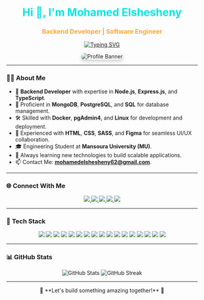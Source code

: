 <!-- Header -->
<h1 align="center" style="color:#00E6E6;">Hi 👋, I'm Mohamed Elshesheny</h1>
<h3 align="center" style="color:#FFAA33;">Backend Developer | Software Engineer</h3>

<!-- Typing SVG -->
<p align="center">
  <a href="https://git.io/typing-svg">
    <img src="https://readme-typing-svg.demolab.com?font=Fira+Code&weight=700&size=25&pause=1000&color=FF6600&center=true&vCenter=true&width=600&height=100&lines=Backend+Developer+%7C+Node.js+Specialist;Expert+in+Express%2C+MongoDB+and+SQL;Learning+TypeScript+%7C+Docker+%7C+pgAdmin4;HTML%2C+CSS%2C+SASS+%7C+Figma+Enthusiast;Clean+Code+%7C+Scalable+Applications;" alt="Typing SVG" />
  </a>
</p>

<!-- Banner -->
<p align="center">
  <img src="https://i.imgur.com/4ASafy0.png" alt="Profile Banner" style="border-radius:10px; box-shadow: 0px 4px 10px rgba(0, 0, 0, 0.2);" />
</p>

---

### 👨‍💻 **About Me**
- 🚀 **Backend Developer** with expertise in **Node.js**, **Express.js**, and **TypeScript**.
- 💾 Proficient in **MongoDB**, **PostgreSQL**, and **SQL** for database management.
- 🛠️ Skilled with **Docker**, **pgAdmin4**, and **Linux** for development and deployment.
- 🎨 Experienced with **HTML**, **CSS**, **SASS**, and **Figma** for seamless UI/UX collaboration.
- 🎓 Engineering Student at **Mansoura University (MU)**.
- 🌱 Always learning new technologies to build scalable applications.
- 📫 Contact Me: [**mohamedelshesheny62@gmail.com**](mailto:mohamedelshesheny62@gmail.com).

---

### 🌐 **Connect With Me**
<p align="center">
  <a href="https://www.linkedin.com/in/mohamed-elshesheiny-72b618100/" target="_blank">
    <img src="https://img.shields.io/badge/LinkedIn-0A66C2?style=for-the-badge&logo=linkedin&logoColor=white" />
  </a>
  <a href="https://codeforces.com/profile/Sheno47" target="_blank">
    <img src="https://img.shields.io/badge/Codeforces-1F8ACB?style=for-the-badge&logo=codeforces&logoColor=white" />
  </a>
  <a href="https://twitter.com/Mo_zakaria7" target="_blank">
    <img src="https://img.shields.io/badge/Twitter-1DA1F2?style=for-the-badge&logo=twitter&logoColor=white" />
  </a>
  <a href="https://www.instagram.com/sheno_o7/" target="_blank">
    <img src="https://img.shields.io/badge/Instagram-E1306C?style=for-the-badge&logo=instagram&logoColor=white" />
  </a>
  <a href="mailto:mohamedelshesheny62@gmail.com" target="_blank">
    <img src="https://img.shields.io/badge/Email-D14836?style=for-the-badge&logo=gmail&logoColor=white" />
  </a>
</p>

---

### 🚀 **Tech Stack**
<p align="center">
  <!-- Backend -->
  <img src="https://img.shields.io/badge/Node.js-009688?style=for-the-badge&logo=node.js&logoColor=white" />
  <img src="https://img.shields.io/badge/Express.js-323330?style=for-the-badge&logo=express&logoColor=white" />
  <img src="https://img.shields.io/badge/TypeScript-3178C6?style=for-the-badge&logo=typescript&logoColor=white" />

  <!-- Frontend -->
  <img src="https://img.shields.io/badge/HTML5-E34F26?style=for-the-badge&logo=html5&logoColor=white" />
  <img src="https://img.shields.io/badge/CSS3-1572B6?style=for-the-badge&logo=css3&logoColor=white" />
  <img src="https://img.shields.io/badge/SASS-CC6699?style=for-the-badge&logo=sass&logoColor=white" />
  <img src="https://img.shields.io/badge/Figma-F24E1E?style=for-the-badge&logo=figma&logoColor=white" />

  <!-- Databases -->
  <img src="https://img.shields.io/badge/MongoDB-4DB33D?style=for-the-badge&logo=mongodb&logoColor=white" />
  <img src="https://img.shields.io/badge/PostgreSQL-336791?style=for-the-badge&logo=postgresql&logoColor=white" />
  <img src="https://img.shields.io/badge/SQL-CC2927?style=for-the-badge&logo=microsoft-sql-server&logoColor=white" />
  <img src="https://img.shields.io/badge/pgAdmin4-0091D3?style=for-the-badge&logo=postgresql&logoColor=white" />

  <!-- Tools -->
  <img src="https://img.shields.io/badge/Docker-2496ED?style=for-the-badge&logo=docker&logoColor=white" />
  <img src="https://img.shields.io/badge/macOS-000000?style=for-the-badge&logo=apple&logoColor=white" />
  <img src="https://img.shields.io/badge/Git-F54D27?style=for-the-badge&logo=git&logoColor=white" />
  <img src="https://img.shields.io/badge/Postman-FF6C37?style=for-the-badge&logo=postman&logoColor=white" />
  <img src="https://img.shields.io/badge/Linux-FCC624?style=for-the-badge&logo=linux&logoColor=black" />
  <img src="https://img.shields.io/badge/VS%20Code-0078D4?style=for-the-badge&logo=visual-studio-code&logoColor=white" />
</p>

---

### 📊 **GitHub Stats**
<p align="center">
  <img src="https://github-readme-stats.vercel.app/api?username=Mohamed-Elshesheny&show_icons=true&theme=gruvbox" alt="GitHub Stats" />
  <img src="https://github-readme-streak-stats.herokuapp.com/?user=Mohamed-Elshesheny&theme=gruvbox" alt="GitHub Streak" />
</p>

---

<p align="center">
  🚀 **Let's build something amazing together!** 🚀
</p>
